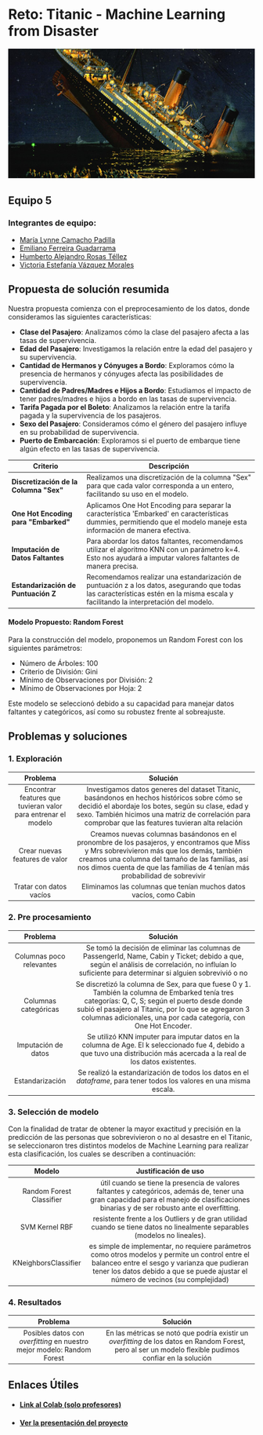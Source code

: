# Reto: Titanic - Machine Learning from Disaster
<p align="center">
  <img src="Image/titanic.png" alt="Titanic Disaster">
</p>

## Equipo 5
### Integrantes de equipo:
- [María Lynne Camacho Padilla](mailto:a01423135@tec.mx)
- [Emiliano Ferreira Guadarrama](mailto:a01654418@tec.mx)
- [Humberto Alejandro Rosas Téllez](mailto:a01659823@tec.mx)
- [Victoria Estefanía Vázquez Morales](mailto:a01654095@tec.mx)  
## Propuesta de solución resumida
Nuestra propuesta comienza con el preprocesamiento de los datos, donde consideramos las siguientes características:
- **Clase del Pasajero**: Analizamos cómo la clase del pasajero afecta a las tasas de supervivencia.
- **Edad del Pasajero**: Investigamos la relación entre la edad del pasajero y su supervivencia.
- **Cantidad de Hermanos y Cónyuges a Bordo**: Exploramos cómo la presencia de hermanos y cónyuges afecta las posibilidades de supervivencia.
- **Cantidad de Padres/Madres e Hijos a Bordo**: Estudiamos el impacto de tener padres/madres e hijos a bordo en las tasas de supervivencia.
- **Tarifa Pagada por el Boleto**: Analizamos la relación entre la tarifa pagada y la supervivencia de los pasajeros.
- **Sexo del Pasajero**: Consideramos cómo el género del pasajero influye en su probabilidad de supervivencia.
- **Puerto de Embarcación**: Exploramos si el puerto de embarque tiene algún efecto en las tasas de supervivencia.
  
|       Criterio                | Descripción                                                                                                  |
| --------------------- | ------------------------------------------------------------------------------------------------------------ |
| **Discretización de la Columna "Sex"**         | Realizamos una discretización de la columna "Sex" para que cada valor corresponda a un entero, facilitando su uso en el modelo.                   |
| **One Hot Encoding para "Embarked"** | Aplicamos One Hot Encoding para separar la característica 'Embarked' en características dummies, permitiendo que el modelo maneje esta información de manera efectiva.   |
| **Imputación de Datos Faltantes**            | Para abordar los datos faltantes, recomendamos utilizar el algoritmo KNN con un parámetro k=4. Esto nos ayudará a imputar valores faltantes de manera precisa. |
| **Estandarización de Puntuación Z**        | Recomendamos realizar una estandarización de puntuación z a los datos, asegurando que todas las características estén en la misma escala y facilitando la interpretación del modelo. |

#### Modelo Propuesto: Random Forest
Para la construcción del modelo, proponemos un Random Forest con los siguientes parámetros:
- Número de Árboles: 100
- Criterio de División: Gini
- Mínimo de Observaciones por División: 2
- Mínimo de Observaciones por Hoja: 2
  
Este modelo se seleccionó debido a su capacidad para manejar datos faltantes y categóricos, así como su robustez frente al sobreajuste.
## Problemas y soluciones
### 1. Exploración
| Problema | Solución |
| :--: | :--: |
| Encontrar features que tuvieran valor para entrenar el modelo | Investigamos datos generes del dataset Titanic, basándonos en hechos históricos sobre cómo se decidió el abordaje los botes, según su clase, edad y sexo. También hicimos una matriz de correlación para comprobar que las features tuvieran alta relación |
| Crear nuevas features de valor | Creamos nuevas columnas basándonos en el pronombre de los pasajeros, y encontramos que Miss y Mrs sobrevivieron más que los demás, también creamos una columna del tamaño de las familias, así nos dimos cuenta de que las familias de 4 tenían más probabilidad de sobrevivir |
| Tratar con datos vacíos | Eliminamos las columnas que tenían muchos datos vacíos, como Cabin |
### 2. Pre procesamiento 
| Problema | Solución |
| :--: | :--: |
| Columnas poco relevantes | Se tomó la decisión de eliminar las columnas de PassengerId, Name, Cabin y Ticket; debido a que, según el análisis de correlación, no influían lo suficiente para determinar si alguien sobrevivió o no |
| Columnas categóricas | Se discretizó la columna de Sex, para que fuese 0 y 1. También la columna de Embarked tenía tres categorías: Q, C, S; según el puerto desde donde subió el pasajero al Titanic, por lo que se agregaron 3 columnas adicionales, una por cada categoría, con One Hot Encoder. |
| Imputación de datos | Se utilizó KNN imputer para imputar datos en la columna de Age. El k seleccionado fue 4, debido a que tuvo una distribución más acercada a la real de los datos existentes. |
|Estandarización| Se realizó la estandarización de todos los datos en el _dataframe_, para tener todos los valores en una misma escala.  
### 3. Selección de modelo 
Con la finalidad de tratar de obtener la mayor exactitud y precisión en la predicción de las personas que sobrevivieron o no al desastre en el Titanic, se seleccionaron tres distintos modelos de Machine Learning para realizar esta clasificación, los cuales se describen a continuación:

| Modelo | Justificación de uso |
| :--: | :--: |
| Random Forest Classifier | útil cuando se tiene la presencia de valores faltantes y categóricos, además de, tener una gran capacidad para el manejo de clasificaciones binarias y de ser robusto ante el overfitting. |
| SVM Kernel RBF | resistente frente a los Outliers y de gran utilidad cuando se tiene datos no linealmente separables (modelos no lineales). |
| KNeighborsClassifier| es simple de implementar, no requiere parámetros como otros modelos y permite un control entre el balanceo entre el sesgo y varianza que pudieran tener los datos debido a que se puede ajustar el número de vecinos (su complejidad) |
### 4. Resultados 
| Problema | Solución |
| :--: | :--: |
| Posibles datos con _overfitting_ en nuestro mejor modelo: Random Forest | En las métricas se notó que podría existir un _overfitting_ de los datos en Random Forest, pero al ser un modelo flexible pudimos confiar en la solución 
## Enlaces Útiles
- #### [Link al Colab (solo profesores)](https://colab.research.google.com/drive/1Nw_dUGjtbyqSekWWKl9ucUqSrzp3orcj?usp=sharing)
- #### [Ver la presentación del proyecto](E5_RetoTitanic.pdf)

